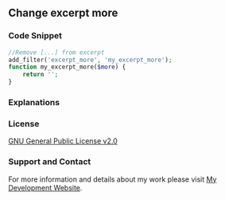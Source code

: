 ## Change excerpt more

### Code Snippet

```php
//Remove [...] from excerpt
add_filter('excerpt_more', 'my_excerpt_more');
function my_excerpt_more($more) {
    return '';
}
```
### Explanations

### License

[GNU General Public License v2.0](https://github.com/dedewiweka/snippets/blob/main/LICENSE)

### Support and Contact

For more information and details about my work please visit [My Development Website](https://dede.wiweka.com/development).